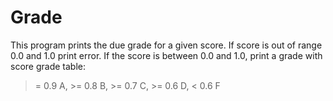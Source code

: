 # Grade
This program prints the due grade for a given score.
If score is out of range 0.0 and 1.0 print error.
If the score is between 0.0 and 1.0, print a grade with score grade table:
 >= 0.9 A, >= 0.8 B, >= 0.7 C, >= 0.6 D, < 0.6 F
